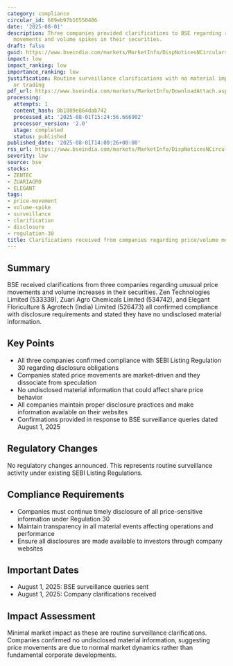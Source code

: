 ```yaml
---
category: compliance
circular_id: 689eb97b16550486
date: '2025-08-01'
description: Three companies provided clarifications to BSE regarding recent price
  movements and volume spikes in their securities.
draft: false
guid: https://www.bseindia.com/markets/MarketInfo/DispNoticesNCirculars.aspx?Noticeid={0EBE1C13-063A-43D1-86F3-1202F5B0C3BE}&noticeno=20250801-67&dt=08/01/2025&icount=67&totcount=73&flag=0
impact: low
impact_ranking: low
importance_ranking: low
justification: Routine surveillance clarifications with no material impact on operations
  or trading
pdf_url: https://www.bseindia.com/markets/MarketInfo/DownloadAttach.aspx?id=20250801-67&attachedId=f3d137ab-7986-43e6-b5f9-95c89400be61
processing:
  attempts: 1
  content_hash: 0b1089e864dab742
  processed_at: '2025-08-01T15:24:56.666902'
  processor_version: '2.0'
  stage: completed
  status: published
published_date: '2025-08-01T14:00:26+00:00'
rss_url: https://www.bseindia.com/markets/MarketInfo/DispNoticesNCirculars.aspx?Noticeid={0EBE1C13-063A-43D1-86F3-1202F5B0C3BE}&noticeno=20250801-67&dt=08/01/2025&icount=67&totcount=73&flag=0
severity: low
source: bse
stocks:
- ZENTEC
- ZUARIAGRO
- ELEGANT
tags:
- price-movement
- volume-spike
- surveillance
- clarification
- disclosure
- regulation-30
title: Clarifications received from companies regarding price/volume movements
---
```


## Summary

BSE received clarifications from three companies regarding unusual price movements and volume increases in their securities. Zen Technologies Limited (533339), Zuari Agro Chemicals Limited (534742), and Elegant Floriculture & Agrotech (India) Limited (526473) all confirmed compliance with disclosure requirements and stated they have no undisclosed material information.

## Key Points

- All three companies confirmed compliance with SEBI Listing Regulation 30 regarding disclosure obligations
- Companies stated price movements are market-driven and they dissociate from speculation
- No undisclosed material information that could affect share price behavior
- All companies maintain proper disclosure practices and make information available on their websites
- Confirmations provided in response to BSE surveillance queries dated August 1, 2025

## Regulatory Changes

No regulatory changes announced. This represents routine surveillance activity under existing SEBI Listing Regulations.

## Compliance Requirements

- Companies must continue timely disclosure of all price-sensitive information under Regulation 30
- Maintain transparency in all material events affecting operations and performance
- Ensure all disclosures are made available to investors through company websites

## Important Dates

- August 1, 2025: BSE surveillance queries sent
- August 1, 2025: Company clarifications received

## Impact Assessment

Minimal market impact as these are routine surveillance clarifications. Companies confirmed no undisclosed material information, suggesting price movements are due to normal market dynamics rather than fundamental corporate developments.